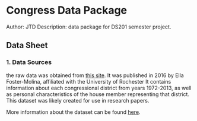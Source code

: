 # Congress Data Package
 Author: JTD
 Description: data package for DS201 semester project.
 
 ## Data Sheet
 
### 1. Data Sources 
the raw data was obtained from 
[this site](https://congressdata.joshuamccrain.com/).
It was published in 2016 by Ella Foster-Molina, affiliated with the University of Rochester
It contains information about each congressional district from years 1972-2013, as well as personal characteristics of the house member representing that district.
This dataset was likely created for use in research papers.

More information about the dataset can be found [here](codebook.pdf).
